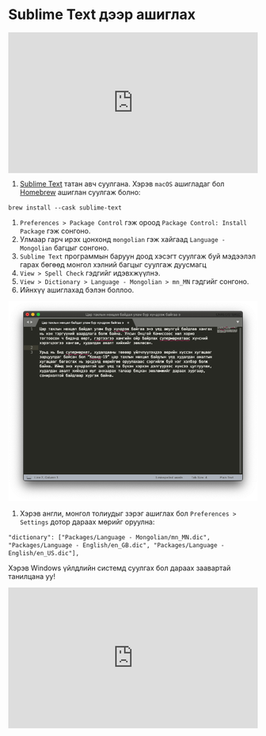 # Sublime Text дээр ашиглах

<div style="position: relative; width: 100%; padding-bottom: 56.25%;">
   <iframe src="https://www.youtube.com/embed/ruZJcOqcEmc" frameborder="0" allow="accelerometer; autoplay; clipboard-write; encrypted-media; gyroscope; picture-in-picture" allowfullscreen style="position: absolute; top: 0; left: 0; height: 100%; width: 100%; padding-bottom:20px;"></iframe>
</div>

1. [Sublime Text](https://www.sublimetext.com/) татан авч суулгана. Хэрэв `macOS` ашигладаг бол [Homebrew](https://brew.sh/) ашиглан суулгаж болно:

```
brew install --cask sublime-text
```

1. `Preferences > Package Control` гэж ороод `Package Control: Install Package` гэж сонгоно.
1. Улмаар гарч ирэх цонхонд `mongolian` гэж хайгаад `Language - Mongolian` багцыг сонгоно.
1. `Sublime Text` программын баруун доод хэсэгт суулгаж буй мэдээлэл гарах бөгөөд монгол хэлний багцыг суулгаж дуусмагц
1. `View > Spell Check` гэдгийг идэвхжүүлнэ.
1. `View > Dictionary > Language - Mongolian > mn_MN` гэдгийг сонгоно.
1. Ийнхүү ашиглахад бэлэн боллоо.

![sublime sample text](images/sublime-3.png)

1. Хэрэв англи, монгол толиудыг зэрэг ашиглах бол  `Preferences > Settings` дотор дараах мөрийг оруулна:

```
"dictionary": ["Packages/Language - Mongolian/mn_MN.dic", "Packages/Language - English/en_GB.dic", "Packages/Language - English/en_US.dic"],
```

Хэрэв Windows үйлдлийн системд суулгах бол дараах заавартай танилцана уу!

<div style="position: relative; width: 100%; padding-bottom: 56.25%;">
   <iframe src="https://www.youtube.com/embed/FmC1Mg07TXU" frameborder="0" allow="accelerometer; autoplay; clipboard-write; encrypted-media; gyroscope; picture-in-picture" allowfullscreen style="position: absolute; top: 0; left: 0; height: 100%; width: 100%; padding-bottom:20px;"></iframe>
</div>
